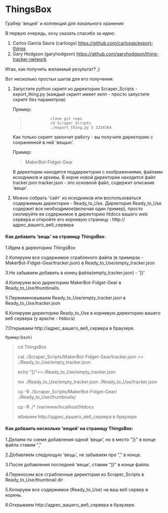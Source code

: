 
# ThingsBox

Грабер 'вещей' и коллекций для локального хранения

В первую очередь, хочу сказать спасибо за идею:
1. Carlos Garcia Saura (carlosgs) https://github.com/carlosgs/export-things
2. Gary Hodgson (garyhodgson) https://github.com/garyhodgson/thing-tracker-network

Итак, как получить желаемый результат? ;)

Вот несколько простых шагов для его получения:
1. Запустите python скрипт из директории Scraper_Scripts - export_thing.py (каждый скрипт имеет хелп - просто запустите скрипт без параметров)

    Пример:
     >
     >                clone git repo
     >                cd Scraper_Scripts
     >                ./export_thing.py S 2234364

   Как только скрипт закончит работу - вы получите директорию с сохраненной в ней 'вещью'.

    Пример:
    > MakerBot-Fidget-Gear
    >
   В директории находятся поддиректории с изображениями, файлами исходников и архивы.
   В корне новой директории находится файл tracker.json
   tracker.json - это основной файл, содержит описание 'вещи'.
2. Можно собрать 'сайт' из исходников или воспользоваться содержимым директории  - Ready_to_Use. 
    Директория Ready_to_Use содержит все необходимое(включая один пример), просто скопируйте ее содержимое в директорию htdocs вашего web сервера и откройте его корневую страницу 
    : http://адрес_вашего_веб_сервера

#### Как добавить 'вещь' на страницу ThingsBox:

1.Идем в директорию ThingsBox

2.Копируем все содержимое сграбленого файла (в примерах  - MakerBot-Fidget-Gear/tracker.json) в Ready_to_Use/empty_tracker.json

3.Не забываем добавить в конец файла(empty_tracker.json) - ']}'

4.Копируем всю директорию MakerBot-Fidget-Gear в Ready_to_Use/thumbnails.

5.Переименовываем Ready_to_Use/empty_tracker.json в Ready_to_Use/tracker.json

6.Копируем директорию Ready_to_Use в корневую директорию вашего веб сервера (у apache - htdocs)

7.Открываем http://адрес_вашего_веб_сервера в браузере.

	Пример(bash)
   > cd  ThingsBox
   >
   >  cat ./Scraper_Scripts/MakerBot-Fidget-Gear/tracker.json >> ./Ready_to_Use/empty_tracker.json
   >
   >  echo "]}">>./Ready_to_Use/empty_tracker.json
   >
   >  mv ./Ready_to_Use/empty_tracker.json ./Ready_to_Use/tracker.json
   >
   >  cp -R ./Scraper_Scripts/MakerBot-Fidget-Gear/ ./Ready_to_Use/thumbnails/
   >
   >  cp -R ./* /var/www/localhost/htdocs
   >
   >  вбиваем http://адрес_вашего_веб_сервера в браузере
   
#### Как добваить несколько 'вещей' на страницу ThingsBox:

1.Делаем по схеме добавления одной 'вещи', но в место "]}" в конце файла ставим ","

2.Добавляем следующую 'вещь', не забываем про "," в конце.

3.После добавления последней 'вещи', ставим "]}" в конце файла.

4.Переносим все сграбленные директории из Scraper_Scripts в Ready_to_Use/thumbnail dir

5.Копируем все содержимое (Ready_to_Use) на ваш веб сервер в корень.

6.Открываем http://адрес_вашего_веб_сервера в браузере.
